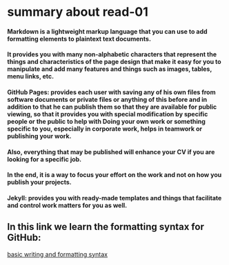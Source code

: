 # summary about read-01 


#### Markdown is a lightweight markup language that you can use to add formatting elements to plaintext text documents.

#### It provides you with many non-alphabetic characters that represent the things and characteristics of the page design that make it easy for you to manipulate and add many features and things such as images, tables, menu links, etc.

#### GitHub Pages: provides each user with saving any of his own files from software documents or private files or anything of this before and in addition to that he can publish them so that they are available for public viewing, so that it provides you with special modification by specific people or the public to help with Doing your own work or something specific to you, especially in corporate work, helps in teamwork or publishing your work.

#### Also, everything that may be published will enhance your CV if you are looking for a specific job.

#### In the end, it is a way to focus your effort on the work and not on how you publish your projects.

#### Jekyll: provides you with ready-made templates and things that facilitate and control work matters for you as well.

## In this link we learn the formatting syntax for GitHub:
[basic writing and formatting syntax](https://docs.github.com/en/github/writing-on-github/basic-writing-and-formatting-syntax)
